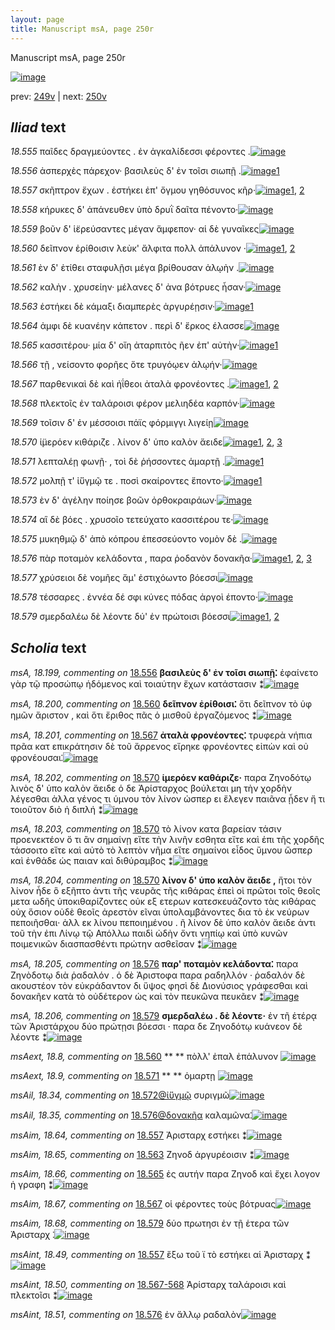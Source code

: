```yaml
---
layout: page
title: Manuscript msA, page 250r
---
```


Manuscript msA, page 250r

[![image](http://www.homermultitext.org/iipsrv?OBJ=IIP,1.0&FIF=/project/homer/pyramidal/deepzoom/hmt/vaimg/2017a/VA250RN_0421.tif&WID=100&CVT=JPEG)](http://www.homermultitext.org/ict2/?urn=urn:cite2:hmt:vaimg.2017a:VA250RN_0421)

prev:  [249v](../249v) | next:  [250v](../250v)

## *Iliad* text

*18.555* <a id="18.555"/> παῖδες δραγμεύοντες . ἐν ἀγκαλίδεσσι φέροντες .[![image](http://www.homermultitext.org/iipsrv?OBJ=IIP,1.0&FIF=/project/homer/pyramidal/deepzoom/hmt/vaimg/2017a/VA250RN_0421.tif&RGN=0.186,0.2089,0.441,0.0331&WID=1000&CVT=JPEG)](http://www.homermultitext.org/ict2/?urn=urn:cite2:hmt:vaimg.2017a:VA250RN_0421@0.186,0.2089,0.441,0.0331)

*18.556* <a id="18.556"/> ἀσπερχὲς πάρεχον· βασιλεὺς δ' ἐν τοῖσι σιωπῇ .[![image](http://www.homermultitext.org/iipsrv?OBJ=IIP,1.0&FIF=/project/homer/pyramidal/deepzoom/hmt/vaimg/2017a/VA250RN_0421.tif&RGN=0.188,0.2314,0.441,0.0331&WID=1000&CVT=JPEG)](http://www.homermultitext.org/ict2/?urn=urn:cite2:hmt:vaimg.2017a:VA250RN_0421@0.188,0.2314,0.441,0.0331)[1](#msA_18.199)

*18.557* <a id="18.557"/> σκῆπτρον ἔχων . ἑστήκει ἐπ' ὄγμου γηθόσυνος κῆρ·[![image](http://www.homermultitext.org/iipsrv?OBJ=IIP,1.0&FIF=/project/homer/pyramidal/deepzoom/hmt/vaimg/2017a/VA250RN_0421.tif&RGN=0.187,0.2509,0.441,0.0331&WID=1000&CVT=JPEG)](http://www.homermultitext.org/ict2/?urn=urn:cite2:hmt:vaimg.2017a:VA250RN_0421@0.187,0.2509,0.441,0.0331)[1](#msAim_18.64), [2](#msAint_18.49)

*18.558* <a id="18.558"/> κήρυκες δ' ἀπάνευθεν ὑπὸ δρυῒ δαῖτα πένοντο·[![image](http://www.homermultitext.org/iipsrv?OBJ=IIP,1.0&FIF=/project/homer/pyramidal/deepzoom/hmt/vaimg/2017a/VA250RN_0421.tif&RGN=0.184,0.2705,0.441,0.0331&WID=1000&CVT=JPEG)](http://www.homermultitext.org/ict2/?urn=urn:cite2:hmt:vaimg.2017a:VA250RN_0421@0.184,0.2705,0.441,0.0331)

*18.559* <a id="18.559"/> βοῦν δ' ἱ̈ερεύσαντες μέγαν ἄμφεπον· αἱ δὲ γυναῖκες[![image](http://www.homermultitext.org/iipsrv?OBJ=IIP,1.0&FIF=/project/homer/pyramidal/deepzoom/hmt/vaimg/2017a/VA250RN_0421.tif&RGN=0.184,0.2878,0.441,0.0331&WID=1000&CVT=JPEG)](http://www.homermultitext.org/ict2/?urn=urn:cite2:hmt:vaimg.2017a:VA250RN_0421@0.184,0.2878,0.441,0.0331)

*18.560* <a id="18.560"/> δεῖπνον ἐρίθοισιν λεὺκ' ἄλφιτα πολλ ἀπάλυνον ·[![image](http://www.homermultitext.org/iipsrv?OBJ=IIP,1.0&FIF=/project/homer/pyramidal/deepzoom/hmt/vaimg/2017a/VA250RN_0421.tif&RGN=0.191,0.3088,0.441,0.0331&WID=1000&CVT=JPEG)](http://www.homermultitext.org/ict2/?urn=urn:cite2:hmt:vaimg.2017a:VA250RN_0421@0.191,0.3088,0.441,0.0331)[1](#msAext_18.8), [2](#msA_18.200)

*18.561* <a id="18.561"/> ὲν δ' ἐτίθει σταφυλῇσι μέγα βρίθουσαν ἀλῳὴν .[![image](http://www.homermultitext.org/iipsrv?OBJ=IIP,1.0&FIF=/project/homer/pyramidal/deepzoom/hmt/vaimg/2017a/VA250RN_0421.tif&RGN=0.19,0.3268,0.441,0.0331&WID=1000&CVT=JPEG)](http://www.homermultitext.org/ict2/?urn=urn:cite2:hmt:vaimg.2017a:VA250RN_0421@0.19,0.3268,0.441,0.0331)

*18.562* <a id="18.562"/> καλὴν . χρυσείην· μέλανες δ' ἀνα βότρυες ἦσαν·[![image](http://www.homermultitext.org/iipsrv?OBJ=IIP,1.0&FIF=/project/homer/pyramidal/deepzoom/hmt/vaimg/2017a/VA250RN_0421.tif&RGN=0.189,0.3434,0.441,0.0331&WID=1000&CVT=JPEG)](http://www.homermultitext.org/ict2/?urn=urn:cite2:hmt:vaimg.2017a:VA250RN_0421@0.189,0.3434,0.441,0.0331)

*18.563* <a id="18.563"/> ἑστήκει δὲ κάμαξι διαμπερὲς ἀργυρέῃσιν·[![image](http://www.homermultitext.org/iipsrv?OBJ=IIP,1.0&FIF=/project/homer/pyramidal/deepzoom/hmt/vaimg/2017a/VA250RN_0421.tif&RGN=0.189,0.3644,0.441,0.0331&WID=1000&CVT=JPEG)](http://www.homermultitext.org/ict2/?urn=urn:cite2:hmt:vaimg.2017a:VA250RN_0421@0.189,0.3644,0.441,0.0331)[1](#msAim_18.65)

*18.564* <a id="18.564"/> ἀμφι δὲ κυανέην κάπετον . περὶ δ' ἔρκος έλασσε[![image](http://www.homermultitext.org/iipsrv?OBJ=IIP,1.0&FIF=/project/homer/pyramidal/deepzoom/hmt/vaimg/2017a/VA250RN_0421.tif&RGN=0.187,0.3832,0.441,0.0331&WID=1000&CVT=JPEG)](http://www.homermultitext.org/ict2/?urn=urn:cite2:hmt:vaimg.2017a:VA250RN_0421@0.187,0.3832,0.441,0.0331)

*18.565* <a id="18.565"/> κασσιτέρου· μία δ' οἴη ἀταρπιτὸς ῆεν ἐπ' αὐτὴν·[![image](http://www.homermultitext.org/iipsrv?OBJ=IIP,1.0&FIF=/project/homer/pyramidal/deepzoom/hmt/vaimg/2017a/VA250RN_0421.tif&RGN=0.187,0.4012,0.441,0.0331&WID=1000&CVT=JPEG)](http://www.homermultitext.org/ict2/?urn=urn:cite2:hmt:vaimg.2017a:VA250RN_0421@0.187,0.4012,0.441,0.0331)[1](#msAim_18.66)

*18.566* <a id="18.566"/> τῇ , νείσοντο φορῆες ὅτε τρυγόῳεν ἀλῳήν·[![image](http://www.homermultitext.org/iipsrv?OBJ=IIP,1.0&FIF=/project/homer/pyramidal/deepzoom/hmt/vaimg/2017a/VA250RN_0421.tif&RGN=0.183,0.4192,0.441,0.0331&WID=1000&CVT=JPEG)](http://www.homermultitext.org/ict2/?urn=urn:cite2:hmt:vaimg.2017a:VA250RN_0421@0.183,0.4192,0.441,0.0331)

*18.567* <a id="18.567"/> παρθενικαὶ δὲ καὶ ἠΐθεοι ἀταλὰ φρονέοντες .[![image](http://www.homermultitext.org/iipsrv?OBJ=IIP,1.0&FIF=/project/homer/pyramidal/deepzoom/hmt/vaimg/2017a/VA250RN_0421.tif&RGN=0.181,0.4373,0.441,0.0331&WID=1000&CVT=JPEG)](http://www.homermultitext.org/ict2/?urn=urn:cite2:hmt:vaimg.2017a:VA250RN_0421@0.181,0.4373,0.441,0.0331)[1](#msAim_18.67), [2](#msA_18.201)

*18.568* <a id="18.568"/> πλεκτοῖς ἐν ταλάροισι φέρον μελιηδέα καρπόν·[![image](http://www.homermultitext.org/iipsrv?OBJ=IIP,1.0&FIF=/project/homer/pyramidal/deepzoom/hmt/vaimg/2017a/VA250RN_0421.tif&RGN=0.178,0.4523,0.441,0.0331&WID=1000&CVT=JPEG)](http://www.homermultitext.org/ict2/?urn=urn:cite2:hmt:vaimg.2017a:VA250RN_0421@0.178,0.4523,0.441,0.0331)

*18.569* <a id="18.569"/> τοῖσιν δ' ἐν μέσσοισι πάϊς φόρμιγγι λιγείῃ[![image](http://www.homermultitext.org/iipsrv?OBJ=IIP,1.0&FIF=/project/homer/pyramidal/deepzoom/hmt/vaimg/2017a/VA250RN_0421.tif&RGN=0.171,0.4748,0.441,0.0331&WID=1000&CVT=JPEG)](http://www.homermultitext.org/ict2/?urn=urn:cite2:hmt:vaimg.2017a:VA250RN_0421@0.171,0.4748,0.441,0.0331)

*18.570* <a id="18.570"/> ἱ̈μερόεν κιθάριζε . λίνον δ' ὑπο καλὸν ἄειδε[![image](http://www.homermultitext.org/iipsrv?OBJ=IIP,1.0&FIF=/project/homer/pyramidal/deepzoom/hmt/vaimg/2017a/VA250RN_0421.tif&RGN=0.169,0.4951,0.441,0.0331&WID=1000&CVT=JPEG)](http://www.homermultitext.org/ict2/?urn=urn:cite2:hmt:vaimg.2017a:VA250RN_0421@0.169,0.4951,0.441,0.0331)[1](#msA_18.202), [2](#msA_18.203), [3](#msA_18.204)

*18.571* <a id="18.571"/> λεπταλέῃ φωνῇ· , τοὶ δὲ ῥήσσοντες ἁμαρτῇ .[![image](http://www.homermultitext.org/iipsrv?OBJ=IIP,1.0&FIF=/project/homer/pyramidal/deepzoom/hmt/vaimg/2017a/VA250RN_0421.tif&RGN=0.167,0.5109,0.441,0.0331&WID=1000&CVT=JPEG)](http://www.homermultitext.org/ict2/?urn=urn:cite2:hmt:vaimg.2017a:VA250RN_0421@0.167,0.5109,0.441,0.0331)[1](#msAext_18.9)

*18.572* <a id="18.572"/> μολπῇ τ' ἰ̈ϋγμῷ τε . ποσὶ σκαίροντες ἕποντο·[![image](http://www.homermultitext.org/iipsrv?OBJ=IIP,1.0&FIF=/project/homer/pyramidal/deepzoom/hmt/vaimg/2017a/VA250RN_0421.tif&RGN=0.167,0.5289,0.441,0.0331&WID=1000&CVT=JPEG)](http://www.homermultitext.org/ict2/?urn=urn:cite2:hmt:vaimg.2017a:VA250RN_0421@0.167,0.5289,0.441,0.0331)[1](#msAil_18.34)

*18.573* <a id="18.573"/> ὲν δ' ἀγέλην ποίησε βοῶν ὀρθοκραιράων·[![image](http://www.homermultitext.org/iipsrv?OBJ=IIP,1.0&FIF=/project/homer/pyramidal/deepzoom/hmt/vaimg/2017a/VA250RN_0421.tif&RGN=0.167,0.5477,0.441,0.0331&WID=1000&CVT=JPEG)](http://www.homermultitext.org/ict2/?urn=urn:cite2:hmt:vaimg.2017a:VA250RN_0421@0.167,0.5477,0.441,0.0331)

*18.574* <a id="18.574"/> αἳ δὲ βόες . χρυσοῖο τετεύχατο κασσιτέρου τε·[![image](http://www.homermultitext.org/iipsrv?OBJ=IIP,1.0&FIF=/project/homer/pyramidal/deepzoom/hmt/vaimg/2017a/VA250RN_0421.tif&RGN=0.167,0.5672,0.441,0.0331&WID=1000&CVT=JPEG)](http://www.homermultitext.org/ict2/?urn=urn:cite2:hmt:vaimg.2017a:VA250RN_0421@0.167,0.5672,0.441,0.0331)

*18.575* <a id="18.575"/> μυκηθμῷ δ' ἀπὸ κόπρου ἐπεσσεύοντο νομὸν δὲ .[![image](http://www.homermultitext.org/iipsrv?OBJ=IIP,1.0&FIF=/project/homer/pyramidal/deepzoom/hmt/vaimg/2017a/VA250RN_0421.tif&RGN=0.173,0.5838,0.441,0.0331&WID=1000&CVT=JPEG)](http://www.homermultitext.org/ict2/?urn=urn:cite2:hmt:vaimg.2017a:VA250RN_0421@0.173,0.5838,0.441,0.0331)

*18.576* <a id="18.576"/> πὰρ ποταμὸν κελάδοντα , παρα ῥοδανὸν δονακῆα·[![image](http://www.homermultitext.org/iipsrv?OBJ=IIP,1.0&FIF=/project/homer/pyramidal/deepzoom/hmt/vaimg/2017a/VA250RN_0421.tif&RGN=0.189,0.5995,0.447,0.0331&WID=1000&CVT=JPEG)](http://www.homermultitext.org/ict2/?urn=urn:cite2:hmt:vaimg.2017a:VA250RN_0421@0.189,0.5995,0.447,0.0331)[1](#msAint_18.51), [2](#msAil_18.35), [3](#msA_18.205)

*18.577* <a id="18.577"/> χρύσειοι δὲ νομῆες ἅμ' ἐστιχόωντο βόεσσι[![image](http://www.homermultitext.org/iipsrv?OBJ=IIP,1.0&FIF=/project/homer/pyramidal/deepzoom/hmt/vaimg/2017a/VA250RN_0421.tif&RGN=0.189,0.6213,0.447,0.0331&WID=1000&CVT=JPEG)](http://www.homermultitext.org/ict2/?urn=urn:cite2:hmt:vaimg.2017a:VA250RN_0421@0.189,0.6213,0.447,0.0331)

*18.578* <a id="18.578"/> τέσσαρες . ἐννέα δέ σφι κύνες πόδας ἀργοὶ έποντο·[![image](http://www.homermultitext.org/iipsrv?OBJ=IIP,1.0&FIF=/project/homer/pyramidal/deepzoom/hmt/vaimg/2017a/VA250RN_0421.tif&RGN=0.187,0.6409,0.447,0.0331&WID=1000&CVT=JPEG)](http://www.homermultitext.org/ict2/?urn=urn:cite2:hmt:vaimg.2017a:VA250RN_0421@0.187,0.6409,0.447,0.0331)

*18.579* <a id="18.579"/> σμερδαλέω δὲ λέοντε δύ' ἐν πρώτοισι βόεσσι[![image](http://www.homermultitext.org/iipsrv?OBJ=IIP,1.0&FIF=/project/homer/pyramidal/deepzoom/hmt/vaimg/2017a/VA250RN_0421.tif&RGN=0.186,0.6619,0.41,0.0331&WID=1000&CVT=JPEG)](http://www.homermultitext.org/ict2/?urn=urn:cite2:hmt:vaimg.2017a:VA250RN_0421@0.186,0.6619,0.41,0.0331)[1](#msA_18.206), [2](#msAim_18.68)

## *Scholia* text

*msA, 18.199, commenting on* [18.556](#18.556)  <a id="msA_18.199"/> **βασιλεὺς δ' ἐν τοῖσι σιωπῇ⁚** ἐφαίνετο γὰρ τῷ προσώπῳ ἡδόμενος καὶ τοιαύτην ἔχων κατάστασιν ⁑[![image](http://www.homermultitext.org/iipsrv?OBJ=IIP,1.0&FIF=/project/homer/pyramidal/deepzoom/hmt/vaimg/2017a/VA250RN_0421.tif&RGN=0.628,0.2284,0.194,0.0428&WID=1000&CVT=JPEG)](http://www.homermultitext.org/ict2/?urn=urn:cite2:hmt:vaimg.2017a:VA250RN_0421@0.628,0.2284,0.194,0.0428)

*msA, 18.200, commenting on* [18.560](#18.560)  <a id="msA_18.200"/> **δεῖπνον ἐρίθοισι⁚** ὅτι δεῖπνον τὸ ὑφ ημῶν ἄριστον , καὶ ὅτι ἔριθος πᾶς ὁ μισθοῦ ἐργαζόμενος ⁑[![image](http://www.homermultitext.org/iipsrv?OBJ=IIP,1.0&FIF=/project/homer/pyramidal/deepzoom/hmt/vaimg/2017a/VA250RN_0421.tif&RGN=0.627,0.2622,0.194,0.0428&WID=1000&CVT=JPEG)](http://www.homermultitext.org/ict2/?urn=urn:cite2:hmt:vaimg.2017a:VA250RN_0421@0.627,0.2622,0.194,0.0428)

*msA, 18.201, commenting on* [18.567](#18.567)  <a id="msA_18.201"/> **ἀταλὰ φρονέοντες⁚** τρυφερὰ νήπια πρᾶα κατ επικράτησιν δὲ τοῦ ἄρρενος εἴρηκε φρονέοντες εἰπὼν καὶ οὐ φρονέουσαι⁚[![image](http://www.homermultitext.org/iipsrv?OBJ=IIP,1.0&FIF=/project/homer/pyramidal/deepzoom/hmt/vaimg/2017a/VA250RN_0421.tif&RGN=0.613,0.4583,0.211,0.0533&WID=1000&CVT=JPEG)](http://www.homermultitext.org/ict2/?urn=urn:cite2:hmt:vaimg.2017a:VA250RN_0421@0.613,0.4583,0.211,0.0533)

*msA, 18.202, commenting on* [18.570](#18.570)  <a id="msA_18.202"/> **ἱμερόεν καθάριζε·** παρα Ζηνοδότῳ λινὸς δ' ὑπο καλὸν ἄειδε ὁ δε Ἀρίσταρχος βούλεται μη τὴν χορδὴν λέγεσθαι ἀλλα γένος τι ὑμνου τὸν λίνον ὡσπερ ει ἔλεγεν παιᾶνα ᾖδεν ἤ τι τοιοῦτον διὸ ἡ διπλή ⁑[![image](http://www.homermultitext.org/iipsrv?OBJ=IIP,1.0&FIF=/project/homer/pyramidal/deepzoom/hmt/vaimg/2017a/VA250RN_0421.tif&RGN=0.613,0.4921,0.211,0.0744&WID=1000&CVT=JPEG)](http://www.homermultitext.org/ict2/?urn=urn:cite2:hmt:vaimg.2017a:VA250RN_0421@0.613,0.4921,0.211,0.0744)

*msA, 18.203, commenting on* [18.570](#18.570)  <a id="msA_18.203"/> τὸ λίνον κατα βαρείαν τάσιν προενεκτέον ὅ τι ἂν σημαίνῃ εἴτε τὴν λινῆν εσθητα εἴτε καὶ ἐπι τῆς χορδῆς τάσσοιτο εἴτε καὶ αὐτὸ τὸ λεπτὸν νῆμα εἴτε σημαίνοι εἶδος ὕμνου ὥσπερ καὶ ἐνθάδε ὡς παιαν καὶ διθύραμβος ⁑[![image](http://www.homermultitext.org/iipsrv?OBJ=IIP,1.0&FIF=/project/homer/pyramidal/deepzoom/hmt/vaimg/2017a/VA250RN_0421.tif&RGN=0.598,0.5612,0.227,0.0789&WID=1000&CVT=JPEG)](http://www.homermultitext.org/ict2/?urn=urn:cite2:hmt:vaimg.2017a:VA250RN_0421@0.598,0.5612,0.227,0.0789)

*msA, 18.204, commenting on* [18.570](#18.570)  <a id="msA_18.204"/> **λίνον δ' ὑπο καλὸν ἄειδε ,** ἤτοι τὸν λίνον ἦδε ὃ εξῆπτο ἀντι τῆς νευρᾶς τῆς κιθάρας ἐπεὶ οἱ πρῶτοι τοῖς θεοῖς μετα ωδῆς ὑποκιθαρίζοντες οὐκ εξ ετερων κατεσκευάζοντο τὰς κιθάρας οὐχ ὅσιον οὐδὲ θεοῖς ἀρεστὸν εῖναι ὑπολαμβάνοντες δια τὸ ἐκ νεύρων πεποιῆσθαι· ἀλλ εκ λίνου πεποιημένου . ῆ λίνον δὲ ὑπο καλὸν ἄειδε ἀντι τοῦ τὴν ἐπι Λίνῳ τῷ Απόλλω παιδὶ ὠδὴν ὄντι νηπίῳ καὶ ὑπὸ κυνῶν ποιμενικῶν διασπασθέντι πρώτην ασθεῖσαν ⁑[![image](http://www.homermultitext.org/iipsrv?OBJ=IIP,1.0&FIF=/project/homer/pyramidal/deepzoom/hmt/vaimg/2017a/VA250RN_0421.tif&RGN=0.182,0.6356,0.656,0.0984&WID=1000&CVT=JPEG)](http://www.homermultitext.org/ict2/?urn=urn:cite2:hmt:vaimg.2017a:VA250RN_0421@0.182,0.6356,0.656,0.0984)

*msA, 18.205, commenting on* [18.576](#18.576)  <a id="msA_18.205"/> **παρ' ποταμὸν κελάδοντα⁚** παρα Ζηνὸδοτῳ διὰ ῥαδαλόν . ὁ δὲ Ἀριστοφα παρα ραδηλλόν · ῥαδαλόν δὲ ακουστέον τὸν εὐκράδαντον δι ὕψος φησὶ δὲ Διονύσιος γράφεσθαι καὶ δονακῆεν κατὰ τὸ οὐδέτερον ὡς καὶ τὸν πευκῶνα πευκᾶεν ⁑[![image](http://www.homermultitext.org/iipsrv?OBJ=IIP,1.0&FIF=/project/homer/pyramidal/deepzoom/hmt/vaimg/2017a/VA250RN_0421.tif&RGN=0.165,0.7265,0.656,0.0263&WID=1000&CVT=JPEG)](http://www.homermultitext.org/ict2/?urn=urn:cite2:hmt:vaimg.2017a:VA250RN_0421@0.165,0.7265,0.656,0.0263)

*msA, 18.206, commenting on* [18.579](#18.579)  <a id="msA_18.206"/> **σμερδαλέω . δὲ λέοντε·** ἐν τῆ ἑτέρᾳ τῶν Ἀριστάρχου δύο πρώτῃσι βόεσσι · παρα δε Ζηνοδότῳ κυάνεον δὲ λέοντε ⁑[![image](http://www.homermultitext.org/iipsrv?OBJ=IIP,1.0&FIF=/project/homer/pyramidal/deepzoom/hmt/vaimg/2017a/VA250RN_0421.tif&RGN=0.181,0.7446,0.656,0.0203&WID=1000&CVT=JPEG)](http://www.homermultitext.org/ict2/?urn=urn:cite2:hmt:vaimg.2017a:VA250RN_0421@0.181,0.7446,0.656,0.0203)

*msAext, 18.8, commenting on* [18.560](#18.560)  <a id="msAext_18.8"/> **					 				** 					 πὸλλ'						ἐπαλ						ἐπάλυνον					 				[![image](http://www.homermultitext.org/iipsrv?OBJ=IIP,1.0&FIF=/project/homer/pyramidal/deepzoom/hmt/vaimg/2017a/VA250RN_0421.tif&RGN=0.836,0.299,0.089,0.0353&WID=1000&CVT=JPEG)](http://www.homermultitext.org/ict2/?urn=urn:cite2:hmt:vaimg.2017a:VA250RN_0421@0.836,0.299,0.089,0.0353)

*msAext, 18.9, commenting on* [18.571](#18.571)  <a id="msAext_18.9"/> **					 				** 					 ὁμαρτῃ 				[![image](http://www.homermultitext.org/iipsrv?OBJ=IIP,1.0&FIF=/project/homer/pyramidal/deepzoom/hmt/vaimg/2017a/VA250RN_0421.tif&RGN=0.824,0.5131,0.051,0.0218&WID=1000&CVT=JPEG)](http://www.homermultitext.org/ict2/?urn=urn:cite2:hmt:vaimg.2017a:VA250RN_0421@0.824,0.5131,0.051,0.0218)

*msAil, 18.34, commenting on* [18.572@ἰ̈ϋγμῷ](#18.572@ἰ̈ϋγμῷ)  <a id="msAil_18.34"/> συριγμῶ[![image](http://www.homermultitext.org/iipsrv?OBJ=IIP,1.0&FIF=/project/homer/pyramidal/deepzoom/hmt/vaimg/2017a/VA250RN_0421.tif&RGN=0.315,0.5274,0.044,0.0158&WID=1000&CVT=JPEG)](http://www.homermultitext.org/ict2/?urn=urn:cite2:hmt:vaimg.2017a:VA250RN_0421@0.315,0.5274,0.044,0.0158)

*msAil, 18.35, commenting on* [18.576@δονακῆα](#18.576@δονακῆα)  <a id="msAil_18.35"/> καλαμῶνα⁚[![image](http://www.homermultitext.org/iipsrv?OBJ=IIP,1.0&FIF=/project/homer/pyramidal/deepzoom/hmt/vaimg/2017a/VA250RN_0421.tif&RGN=0.571,0.6018,0.054,0.0158&WID=1000&CVT=JPEG)](http://www.homermultitext.org/ict2/?urn=urn:cite2:hmt:vaimg.2017a:VA250RN_0421@0.571,0.6018,0.054,0.0158)

*msAim, 18.64, commenting on* [18.557](#18.557)  <a id="msAim_18.64"/> Ἀρισταρχ εστήκει ⁑[![image](http://www.homermultitext.org/iipsrv?OBJ=IIP,1.0&FIF=/project/homer/pyramidal/deepzoom/hmt/vaimg/2017a/VA250RN_0421.tif&RGN=0.594,0.2449,0.045,0.0436&WID=1000&CVT=JPEG)](http://www.homermultitext.org/ict2/?urn=urn:cite2:hmt:vaimg.2017a:VA250RN_0421@0.594,0.2449,0.045,0.0436)

*msAim, 18.65, commenting on* [18.563](#18.563)  <a id="msAim_18.65"/> Ζηνοδ ἀργυρέοισιν ⁑[![image](http://www.homermultitext.org/iipsrv?OBJ=IIP,1.0&FIF=/project/homer/pyramidal/deepzoom/hmt/vaimg/2017a/VA250RN_0421.tif&RGN=0.609,0.3629,0.089,0.0278&WID=1000&CVT=JPEG)](http://www.homermultitext.org/ict2/?urn=urn:cite2:hmt:vaimg.2017a:VA250RN_0421@0.609,0.3629,0.089,0.0278)

*msAim, 18.66, commenting on* [18.565](#18.565)  <a id="msAim_18.66"/> ἐς αυτήν παρα Ζηνοδ καὶ ἔχει λογον ἡ γραφη ⁑[![image](http://www.homermultitext.org/iipsrv?OBJ=IIP,1.0&FIF=/project/homer/pyramidal/deepzoom/hmt/vaimg/2017a/VA250RN_0421.tif&RGN=0.599,0.3989,0.104,0.0323&WID=1000&CVT=JPEG)](http://www.homermultitext.org/ict2/?urn=urn:cite2:hmt:vaimg.2017a:VA250RN_0421@0.599,0.3989,0.104,0.0323)

*msAim, 18.67, commenting on* [18.567](#18.567)  <a id="msAim_18.67"/> οἱ φέροντες τοὺς βότρυας[![image](http://www.homermultitext.org/iipsrv?OBJ=IIP,1.0&FIF=/project/homer/pyramidal/deepzoom/hmt/vaimg/2017a/VA250RN_0421.tif&RGN=0.609,0.438,0.103,0.0218&WID=1000&CVT=JPEG)](http://www.homermultitext.org/ict2/?urn=urn:cite2:hmt:vaimg.2017a:VA250RN_0421@0.609,0.438,0.103,0.0218)

*msAim, 18.68, commenting on* [18.579](#18.579)  <a id="msAim_18.68"/> δύο πρωτησι ἐν τῇ ἑτερα τῶν Ἀρισταρχ ⁚[![image](http://www.homermultitext.org/iipsrv?OBJ=IIP,1.0&FIF=/project/homer/pyramidal/deepzoom/hmt/vaimg/2017a/VA250RN_0421.tif&RGN=0.568,0.6642,0.068,0.0428&WID=1000&CVT=JPEG)](http://www.homermultitext.org/ict2/?urn=urn:cite2:hmt:vaimg.2017a:VA250RN_0421@0.568,0.6642,0.068,0.0428)

*msAint, 18.49, commenting on* [18.557](#18.557)  <a id="msAint_18.49"/> ἕξω τοῦ ϊ τὸ εστήκει αἱ Ἀρισταρχ ⁑[![image](http://www.homermultitext.org/iipsrv?OBJ=IIP,1.0&FIF=/project/homer/pyramidal/deepzoom/hmt/vaimg/2017a/VA250RN_0421.tif&RGN=0.133,0.2554,0.069,0.0473&WID=1000&CVT=JPEG)](http://www.homermultitext.org/ict2/?urn=urn:cite2:hmt:vaimg.2017a:VA250RN_0421@0.133,0.2554,0.069,0.0473)

*msAint, 18.50, commenting on* [18.567-568](#18.567-568)  <a id="msAint_18.50"/> Ἀρίσταρχ ταλάροισι καὶ πλεκτοῖσι ⁑[![image](http://www.homermultitext.org/iipsrv?OBJ=IIP,1.0&FIF=/project/homer/pyramidal/deepzoom/hmt/vaimg/2017a/VA250RN_0421.tif&RGN=0.128,0.4643,0.062,0.0488&WID=1000&CVT=JPEG)](http://www.homermultitext.org/ict2/?urn=urn:cite2:hmt:vaimg.2017a:VA250RN_0421@0.128,0.4643,0.062,0.0488)

*msAint, 18.51, commenting on* [18.576](#18.576)  <a id="msAint_18.51"/> ἐν ἄλλῳ ραδαλὸν[![image](http://www.homermultitext.org/iipsrv?OBJ=IIP,1.0&FIF=/project/homer/pyramidal/deepzoom/hmt/vaimg/2017a/VA250RN_0421.tif&RGN=0.121,0.6063,0.064,0.0255&WID=1000&CVT=JPEG)](http://www.homermultitext.org/ict2/?urn=urn:cite2:hmt:vaimg.2017a:VA250RN_0421@0.121,0.6063,0.064,0.0255)